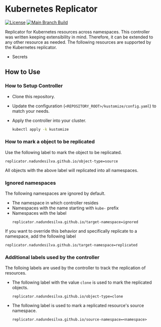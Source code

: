 # Kubernetes Replicator

[![License](https://img.shields.io/badge/License-Apache_2.0-blue.svg)](https://opensource.org/licenses/Apache-2.0)
[![Main Branch Build](https://github.com/nadundesilva/k8s-replicator/actions/workflows/build-branch.yaml/badge.svg)](https://github.com/nadundesilva/k8s-replicator/actions/workflows/build-branch.yaml)

Replicator for Kubernetes resources across namespaces. This controller was written keeping extensibility in mind. Therefore, it can be extended to any other resource as needed. The following resources are supported by the Kubernetes replicator.

* Secrets

## How to Use

### How to Setup Controller

* Clone this repository.
* Update the configuration (`<REPOSITORY_ROOT>/kustomize/config.yaml`) to match your needs.
* Apply the controller into your cluster.

  ```bash
  kubectl apply -k kustomize
  ```

### How to mark a object to be replicated

Use the following label to mark the object to be replicated.

```properties
replicator.nadundesilva.github.io/object-type=source
```

All objects with the above label will replicated into all namespaces.

### Ignored namespaces

The following namespaces are ignored by default.

* The namespace in which controller resides
* Namespaces with the name starting with `kube-` prefix
* Namespaces with the label
  ```properties
  replicator.nadundesilva.github.io/target-namespace=ignored
  ```

If you want to override this behavior and specifically replicate to a namespace, add the following label

```properties
replicator.nadundesilva.github.io/target-namespace=replicated
```

### Additional labels used by the controller

The folloing labels are used by the controller to track the replication of resources.

* The following label with the value `clone` is used to mark the replicated objects.
  ```properties
  replicator.nadundesilva.github.io/object-type=clone
  ```
* The following label is used to mark a replicated resource's source namespace.
  ```properties
  replicator.nadundesilva.github.io/source-namespace=<namespace>
  ```
